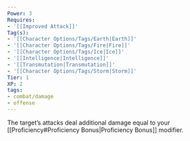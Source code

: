```yaml
---
Power: 3
Requires:
- '[[Improved Attack]]'
Tag(s):
- '[[Character Options/Tags/Earth|Earth]]'
- '[[Character Options/Tags/Fire|Fire]]'
- '[[Character Options/Tags/Ice|Ice]]'
- '[[Intelligence|Intelligence]]'
- '[[Transmutation|Transmutation]]'
- '[[Character Options/Tags/Storm|Storm]]'
Tier: 1
XP: 2
tags:
- combat/damage
- offense
---
```


The target’s attacks deal additional damage equal to your [[Proficiency#Proficiency Bonus|Proficiency Bonus]] modifier.